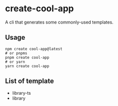# create-cool-app

A cli that generates some commonly-used templates.

## Usage

```shell
npm create cool-app@latest
# or pnpms
pnpm create cool-app
# or yarn
yarn create cool-app
```

## List of template

- library-ts
- library
